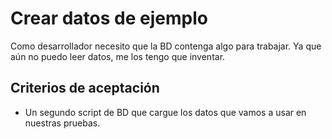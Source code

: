# Crear datos de ejemplo

Como desarrollador necesito que la BD contenga algo para trabajar. Ya que aún no puedo leer datos, me los tengo que inventar.

## Criterios de aceptación

* Un segundo script de BD que cargue los datos que vamos a usar en nuestras pruebas.

